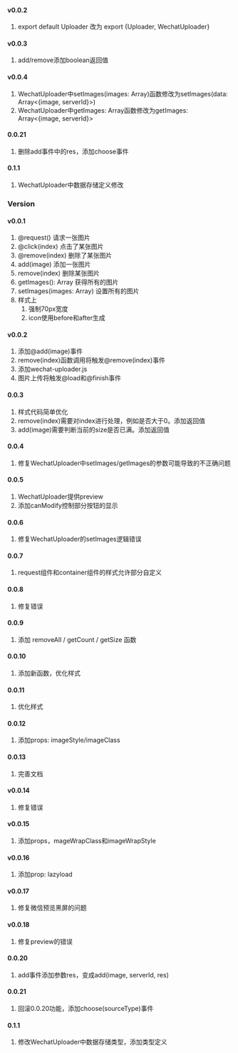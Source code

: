 #### v0.0.2

1. export default Uploader 改为 export {Uploader, WechatUploader}

#### v0.0.3

1. add/remove添加boolean返回值

#### v0.0.4

1. WechatUploader中setImages(images: Array<image>)函数修改为setImages(data: Array<{image, serverId}>)
2. WechatUploader中getImages: Array<image>函数修改为getImages: Array<{image, serverId}>

#### 0.0.21

1. 删除add事件中的res，添加choose事件

#### 0.1.1

1. WechatUploader中数据存储定义修改

### Version

#### v0.0.1

1. @request() 请求一张图片
1. @click(index) 点击了某张图片
1. @remove(index) 删除了某张图片
1. add(image) 添加一张图片
1. remove(index) 删除某张图片
1. getImages(): Array<image> 获得所有的图片
1. setImages(images: Array<image>) 设置所有的图片
1. 样式上
	1. 强制70px宽度
	1. icon使用before和after生成

#### v0.0.2

1. 添加@add(image)事件
1. remove(index)函数调用将触发@remove(index)事件
1. 添加wechat-uploader.js
1. 图片上传将触发@load和@finish事件

#### 0.0.3

1. 样式代码简单优化
1. remove(index)需要对index进行处理，例如是否大于0。添加返回值
1. add(image)需要判断当前的size是否已满。添加返回值

#### 0.0.4

1. 修复WechatUploader中setImages/getImages的参数可能导致的不正确问题

#### 0.0.5

1. WechatUploader提供preview
1. 添加canModify控制部分按钮的显示

#### 0.0.6

1. 修复WechatUploader的setImages逻辑错误

#### 0.0.7

1. request组件和container组件的样式允许部分自定义

#### 0.0.8

1. 修复错误

#### 0.0.9

1. 添加 removeAll / getCount / getSize 函数

#### 0.0.10

1. 添加新函数，优化样式

#### 0.0.11

1. 优化样式

#### 0.0.12

1. 添加props: imageStyle/imageClass

#### 0.0.13

1. 完善文档

#### v0.0.14

1. 修复错误

#### v0.0.15

1. 添加props，mageWrapClass和imageWrapStyle

#### v0.0.16

1. 添加prop: lazyload

#### v0.0.17

1. 修复微信预览黑屏的问题

#### v0.0.18

1. 修复preview的错误

#### 0.0.20

1. add事件添加参数res，变成add(image, serverId, res)

#### 0.0.21

1. 回滚0.0.20功能，添加choose(sourceType)事件

#### 0.1.1

1. 修改WechatUploader中数据存储类型，添加类型定义